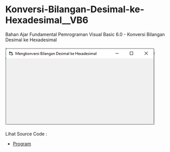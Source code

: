 # Konversi-Bilangan-Desimal-ke-Hexadesimal__VB6
Bahan Ajar Fundamental Pemrograman Visual Basic 6.0 - Konversi Bilangan Desimal ke Hexadesimal<br><br>
<img src="https://github.com/RizkyKhapidsyah/Konversi-Bilangan-Desimal-ke-Hexadesimal__VB6/blob/master/result/001.PNG"><br><br>
Lihat Source Code : <br>
- <a href="https://github.com/RizkyKhapidsyah/Konversi-Bilangan-Desimal-ke-Hexadesimal__VB6/blob/master/Form1.frm">Program</a>
